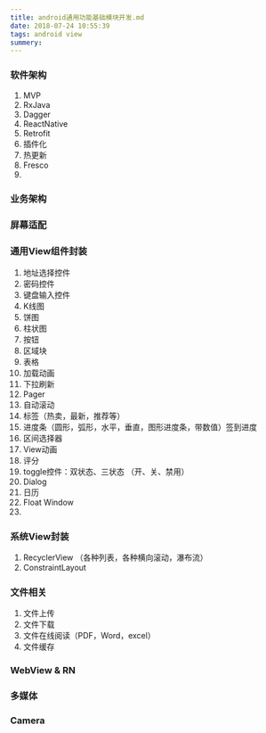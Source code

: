```yaml
---
title: android通用功能基础模块开发.md
date: 2018-07-24 10:55:39
tags: android view  
summery: 
---
```


### 软件架构
1. MVP
2. RxJava
3. Dagger
4. ReactNative
5. Retrofit
5. 插件化
6. 热更新
7. Fresco
8. 


### 业务架构

### 屏幕适配

### 通用View组件封装

1. 地址选择控件
2. 密码控件
3. 键盘输入控件
4. K线图
5. 饼图
6. 柱状图
7. 按钮
8. 区域块
9. 表格
10. 加载动画
11. 下拉刷新
12. Pager
13. 自动滚动
14. 标签（热卖，最新，推荐等）
15. 进度条（圆形，弧形，水平，垂直，图形进度条，带数值）签到进度
16. 区间选择器
17. View动画
18. 评分
19. toggle控件：双状态、三状态  （开、关、禁用）
20. Dialog
21. 日历
22. Float Window
23. 


### 系统View封装

1. RecyclerView （各种列表，各种横向滚动，瀑布流）
2. ConstraintLayout

### 文件相关

1. 文件上传
2. 文件下载
3. 文件在线阅读（PDF，Word，excel）
4. 文件缓存


### WebView & RN

### 多媒体

### Camera

###



